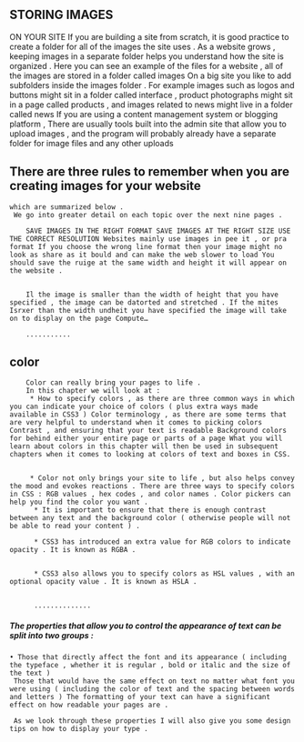  ## STORING IMAGES
 
  ON YOUR SITE If you are building a site from scratch, it is good practice to create a folder for all of the images the site uses .
    As a website grows , keeping images in a separate folder helps you understand how the site is organized .
      Here you can see an example of the files for a website , all of the images are stored in a folder called images On a big site you like to add subfolders inside the images folder 
    .  For example images such as logos and buttons might sit in a folder called interface , product photographs might sit in a page called products , and images related to news might live in a folder called news If you are using a content management system or blogging platform ,  There are usually tools built into the admin site that allow you to upload images , and the program will probably already have a separate folder for image files and any other uploads


   ## There are three rules to remember when you are creating images for your website 
    
    which are summarized below .
     We go into greater detail on each topic over the next nine pages .
     
        SAVE IMAGES IN THE RIGHT FORMAT SAVE IMAGES AT THE RIGHT SIZE USE THE CORRECT RESOLUTION Websites mainly use images in pee it , or pra format If you choose the wrong line format then your image might no look as share as it bould and can make the web slower to load You should save the ruige at the same width and height it will appear on the website . 
        
        
        Il the image is smaller than the width of height that you have specified , the image can be datorted and stretched . If the mites Isrxer than the width undheit you have specified the image will take on to display on the page Compute…

        ...........

## color 

        Color can really bring your pages to life . 
        In this chapter we will look at : 
         * How to specify colors , as there are three common ways in which you can indicate your choice of colors ( plus extra ways made available in CSS3 ) Color terminology , as there are some terms that are very helpful to understand when it comes to picking colors Contrast , and ensuring that your text is readable Background colors for behind either your entire page or parts of a page What you will learn about colors in this chapter will then be used in subsequent chapters when it comes to looking at colors of text and boxes in CSS.


         * Color not only brings your site to life , but also helps convey the mood and evokes reactions . There are three ways to specify colors in CSS : RGB values , hex codes , and color names . Color pickers can help you find the color you want . 
          * It is important to ensure that there is enough contrast between any text and the background color ( otherwise people will not be able to read your content ) .
          
          * CSS3 has introduced an extra value for RGB colors to indicate opacity . It is known as RGBA .
          
          
          * CSS3 also allows you to specify colors as HSL values , with an optional opacity value . It is known as HSLA .


          ..............


##### The properties that allow you to control the appearance of text can be split into two groups : 
    
    • Those that directly affect the font and its appearance ( including the typeface , whether it is regular , bold or italic and the size of the text )
     Those that would have the same effect on text no matter what font you were using ( including the color of text and the spacing between words and letters ) The formatting of your text can have a significant effect on how readable your pages are . 
     
     As we look through these properties I will also give you some design tips on how to display your type .